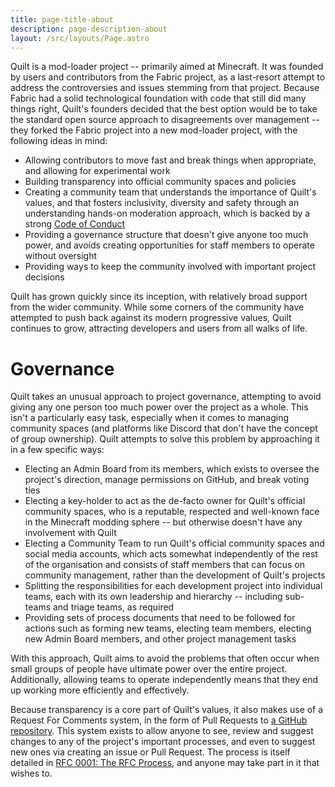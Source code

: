 ```yaml
---
title: page-title-about
description: page-description-about
layout: /src/layouts/Page.astro
---
```


Quilt is a mod-loader project -- primarily aimed at Minecraft. It was founded by users and contributors from the Fabric project, as a last-resort attempt to address the controversies and issues stemming from that project. Because Fabric had a solid technological foundation with code that still did many things right, Quilt's founders decided that the best option would be to take the standard open source approach to disagreements over management -- they forked the Fabric project into a new mod-loader project, with the following ideas in mind:

* Allowing contributors to move fast and break things when appropriate, and allowing for experimental work
* Building transparency into official community spaces and policies
* Creating a community team that understands the importance of Quilt's values, and that fosters inclusivity, diversity 
  and safety through an understanding hands-on moderation approach, which is backed by a strong 
  [Code of Conduct](/community/code-of-conduct)
* Providing a governance structure that doesn't give anyone too much power, and avoids creating opportunities for 
  staff members to operate without oversight
* Providing ways to keep the community involved with important project decisions

Quilt has grown quickly since its inception, with relatively broad support from the wider community. While some corners of the community have attempted to push back against its modern progressive values, Quilt continues to grow, attracting developers and users from all walks of life.

# Governance

Quilt takes an unusual approach to project governance, attempting to avoid giving any one person too much power over the project as a whole. This isn't a particularly easy task, especially when it comes to managing community spaces (and platforms like Discord that don't have the concept of group ownership). Quilt attempts to solve this problem by approaching it in a few specific ways:

* Electing an Admin Board from its members, which exists to oversee the project's direction, manage permissions on GitHub, and break voting ties
* Electing a key-holder to act as the de-facto owner for Quilt's official community spaces, who is a reputable, respected and well-known face in the Minecraft modding sphere -- but otherwise doesn't have any involvement with Quilt
* Electing a Community Team to run Quilt's official community spaces and social media accounts, which acts somewhat independently of the rest of the organisation and consists of staff members that can focus on community management, rather than the development of Quilt's projects
* Splitting the responsibilities for each development project into individual teams, each with its own leadership and hierarchy -- including sub-teams and triage teams, as required
* Providing sets of process documents that need to be followed for actions such as forming new teams, electing team members, electing new Admin Board members, and other project management tasks

With this approach, Quilt aims to avoid the problems that often occur when small groups of people have ultimate power over the entire project. Additionally, allowing teams to operate independently means that they end up working more efficiently and effectively.

Because transparency is a core part of Quilt's values, it also makes use of a Request For Comments system, in the form of Pull Requests to [a GitHub repository](https://github.com/QuiltMC/rfcs/). This system exists to allow anyone to see, review and suggest changes to any of the project's important processes, and even to suggest new ones via creating an issue or Pull Request. The process is itself detailed in [RFC 0001: The RFC Process](https://github.com/QuiltMC/rfcs/blob/master/structure/0001-rfc-process.md), and anyone may take part in it that wishes to.
